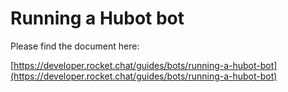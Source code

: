 # Running a Hubot bot

Please find the document here: 

[https://developer.rocket.chat/guides/bots/running-a-hubot-bot](https://developer.rocket.chat/guides/bots/running-a-hubot-bot)

